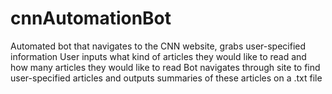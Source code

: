 # cnnAutomationBot
Automated bot that navigates to the CNN website, grabs user-specified information
User inputs what kind of articles they would like to read and how many articles they would like to read
Bot navigates through site to find user-specified articles and outputs summaries of these articles on a .txt file
